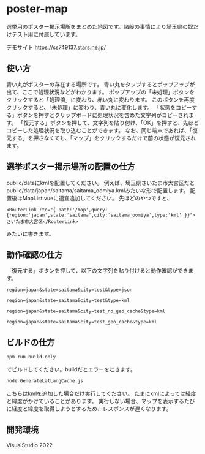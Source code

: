 # poster-map

選挙用のポスター掲示場所をまとめた地図です。諸般の事情により埼玉県の奴だけテスト用に付属しています。

デモサイト
https://ss749137.stars.ne.jp/

## 使い方

青い丸がポスターの存在する場所です。
青い丸をタップするとポップアップが出て、ここで処理状況などがわかります。
ポップアップの「未処理」ボタンをクリックすると「処理済」に変わり、赤い丸に変わります。
このボタンを再度クリックすると、「未処理」に変わり、青い丸に変化します。
「状態をコピーする」ボタンを押すとクリップボードに処理状況を含めた文字列がコピーされます。
「復元する」ボタンを押して、文字列を貼り付け、「OK」を押すと、先ほどコピーした処理状況を取り込むことができます。
なお、同じ端末であれば、「復元する」を押さなくても、「マップ」をクリックするだけで前の状態が復元されます。

## 選挙ポスター掲示場所の配置の仕方

public/dataにkmlを配置してください。
例えば、埼玉県さいたま市大宮区だとpublic/data/japan/saitama/saitama_oomiya.kmlみたいな形で配置します。
配置後はMapList.vueに適宜追加してください。
先ほどのやつですと、

```
<RouterLink :to="{ path:'/map',query:{region:'japan',state:'saitama',city:'saitama_oomiya',type:'kml' }}">さいたま市大宮区</RouterLink>
```

みたいに書きます。

## 動作確認の仕方

「復元する」ボタンを押して、以下の文字列を貼り付けると動作確認ができます。

```
region=japan&state=saitama&city=test&type=json
```

```
region=japan&state=saitama&city=test&type=kml
```

```
region=japan&state=saitama&city=test_no_geo_cache&type=kml
```

```
region=japan&state=saitama&city=test_geo_cache&type=kml
```

## ビルドの仕方

```sh
npm run build-only
```

でビルドしてください。buildだとエラーを吐きます。

```sh
node GenerateLatLangCache.js
```

こちらはkmlを追加した場合だけ実行してください。
たまにkmlによっては経度と緯度がかけていることがあります。
実行しない場合、マップを表示するたびに経度と緯度を取得しようとするため、レスポンスが遅くなります。

## 開発環境

VisualStudio 2022
